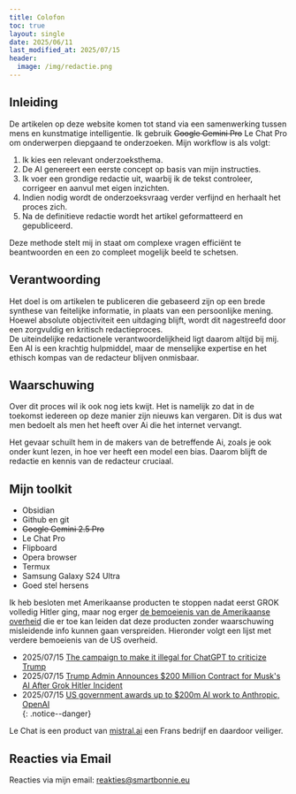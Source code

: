 ```yaml
---
title: Colofon
toc: true
layout: single
date: 2025/06/11
last_modified_at: 2025/07/15
header:
  image: /img/redactie.png
---
```


## **Inleiding**

De artikelen op deze website komen tot stand via een samenwerking tussen mens en kunstmatige intelligentie. Ik gebruik ~~Google Gemini Pro~~ Le Chat Pro om onderwerpen diepgaand te onderzoeken. Mijn workflow is als volgt:

1. Ik kies een relevant onderzoeksthema.  
2. De AI genereert een eerste concept op basis van mijn instructies.  
3. Ik voer een grondige redactie uit, waarbij ik de tekst controleer, corrigeer en aanvul met eigen inzichten.  
4. Indien nodig wordt de onderzoeksvraag verder verfijnd en herhaalt het proces zich.  
5. Na de definitieve redactie wordt het artikel geformatteerd en gepubliceerd.

Deze methode stelt mij in staat om complexe vragen efficiënt te beantwoorden en een zo compleet mogelijk beeld te schetsen.

## **Verantwoording**

Het doel is om artikelen te publiceren die gebaseerd zijn op een brede synthese van feitelijke informatie, in plaats van een persoonlijke mening. Hoewel absolute objectiviteit een uitdaging blijft, wordt dit nagestreefd door een zorgvuldig en kritisch redactieproces.  
De uiteindelijke redactionele verantwoordelijkheid ligt daarom altijd bij mij. Een AI is een krachtig hulpmiddel, maar de menselijke expertise en het ethisch kompas van de redacteur blijven onmisbaar.

## **Waarschuwing**

Over dit proces wil ik ook nog iets kwijt. Het is namelijk zo dat in de toekomst iedereen op deze manier zijn nieuws kan vergaren. Dit is dus wat men bedoelt als men het heeft over Ai die het internet vervangt. 

Het gevaar schuilt hem in de makers van de betreffende Ai, zoals je ook onder kunt lezen, in hoe ver heeft een model een bias. Daarom blijft de redactie en kennis van de redacteur cruciaal.

## Mijn toolkit

* Obsidian
* Github en git
* ~~Google Gemini 2.5 Pro~~
* Le Chat Pro
* Flipboard
* Opera browser
* Termux
* Samsung Galaxy S24 Ultra
* Goed stel hersens


Ik heb besloten met Amerikaanse producten te stoppen nadat eerst GROK volledig Hitler ging, maar nog erger [de bemoeienis van de Amerikaanse overheid](https://www.theverge.com/news/704851/missouri-ag-andrew-bailey-investigation-ai-chatbots-trump-ranking?utm_source=flipboard&utm_content=topic/chatbot)
die er toe kan leiden dat deze producten zonder waarschuwing misleidende info kunnen gaan verspreiden. Hieronder volgt een lijst met verdere bemoeienis van de US overheid.

* 2025/07/15 [The campaign to make it illegal for ChatGPT to criticize Trump](https://www.platformer.news/andrew-bailey-chatgpt-trump-jawboning-legal-case/?utm_source=flipboard&utm_content=topic%2Fu.s.politics)  
* 2025/07/15 [Trump Admin Announces $200 Million Contract for Musk's AI After Grok Hitler Incident](https://www.commondreams.org/news/elon-musk-ai?utm_source=flipboard&utm_content=topic%2Felonmusk)  
* 2025/07/15 [US government awards up to $200m AI work to Anthropic, OpenAI](https://www.techinasia.com/news/us-government-awards-up-to-200m-ai-work-to-anthropic-openai)  
{: .notice--danger}

Le Chat is een product van [mistral.ai](https://mistral.ai/) een Frans bedrijf en daardoor veiliger.

## Reacties via Email

Reacties via mijn email: reakties@smartbonnie.eu
